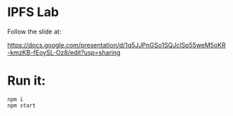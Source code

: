 # IPFS Lab

Follow the slide at:

https://docs.google.com/presentation/d/1q5JJPnGSo1SQJclSp55weM5oKR-kmzKB-fEoySL-Oz8/edit?usp=sharing

# Run it:

```
npm i
npm start
```
